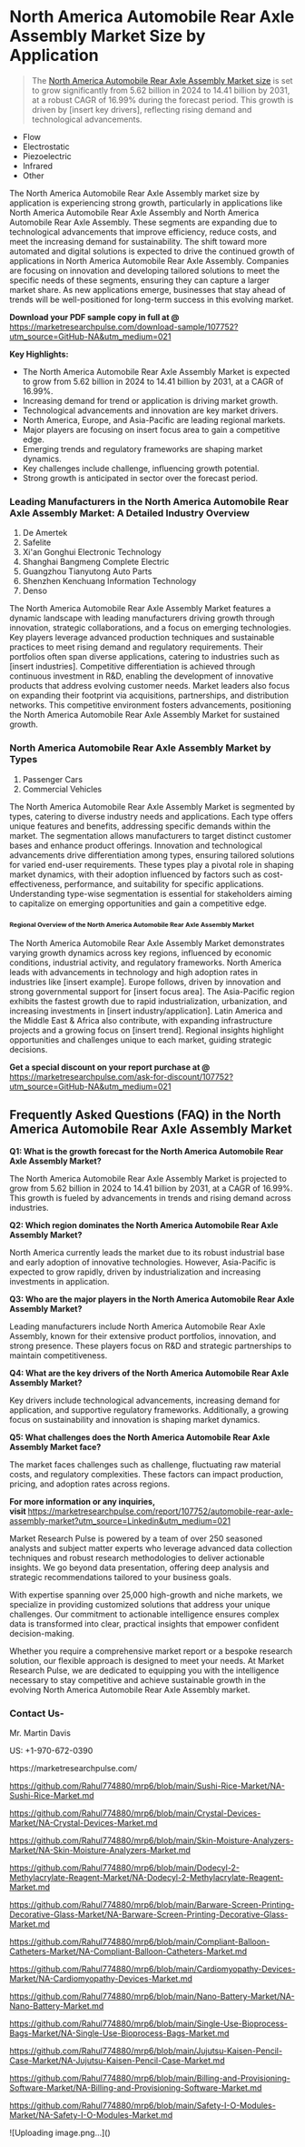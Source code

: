 <h1>North America Automobile Rear Axle Assembly Market&nbsp;Size by Application</h1><blockquote><p>The <a href="https://marketresearchpulse.com/download-sample/107752?utm_source=GitHub-NA&amp;utm_medium=021">North America Automobile Rear Axle Assembly Market size</a> is set to grow significantly from 5.62 billion in 2024 to 14.41 billion by 2031, at a robust CAGR of 16.99% during the forecast period. This growth is driven by [insert key drivers], reflecting rising demand and technological advancements.</p></blockquote><ul><li>Flow<li> Electrostatic<li> Piezoelectric<li> Infrared<li> Other</li></ul><p>The North America Automobile Rear Axle Assembly market size by application is experiencing strong growth, particularly in applications like North America Automobile Rear Axle Assembly and North America Automobile Rear Axle Assembly. These segments are expanding due to technological advancements that improve efficiency, reduce costs, and meet the increasing demand for sustainability. The shift toward more automated and digital solutions is expected to drive the continued growth of applications in North America Automobile Rear Axle Assembly. Companies are focusing on innovation and developing tailored solutions to meet the specific needs of these segments, ensuring they can capture a larger market share. As new applications emerge, businesses that stay ahead of trends will be well-positioned for long-term success in this evolving market.</p><p><strong>Download your PDF sample copy in full at @ </strong><a href="https://marketresearchpulse.com/download-sample/107752?utm_source=GitHub-NA&amp;utm_medium=021">https://marketresearchpulse.com/download-sample/107752?utm_source=GitHub-NA&amp;utm_medium=021</a></p><p><strong>Key Highlights: </strong></p><ul><li>The North America Automobile Rear Axle Assembly Market is expected to grow from 5.62 billion in 2024 to 14.41 billion by 2031, at a CAGR of 16.99%.</li><li>Increasing demand for trend or application is driving market growth.</li><li>Technological advancements and innovation are key market drivers.</li><li>North America, Europe, and Asia-Pacific are leading regional markets.</li><li>Major players are focusing on insert focus area to gain a competitive edge.</li><li>Emerging trends and regulatory frameworks are shaping market dynamics.</li><li>Key challenges include challenge, influencing growth potential.</li><li>Strong growth is anticipated in sector over the forecast period.</li></ul><h3>Leading Manufacturers in the North America Automobile Rear Axle Assembly Market: A Detailed Industry Overview</h3><ol><li>De Amertek</li><li>Safelite</li><li>Xi'an Gonghui Electronic Technology</li><li>Shanghai Bangmeng Complete Electric</li><li>Guangzhou Tianyutong Auto Parts</li><li>Shenzhen Kenchuang Information Technology</li><li>Denso</li></ol><div class="flex max-w-full flex-col flex-grow"><div class="min-h-8 text-message flex w-full flex-col items-end gap-2 whitespace-normal break-words [.text-message+&amp;]:mt-5" dir="auto" data-message-author-role="assistant" data-message-id="fd8432e4-4910-450d-b182-61b7bfb0a01f" data-message-model-slug="gpt-4o"><div class="flex w-full flex-col gap-1 empty:hidden first:pt-[3px]"><div class="markdown prose w-full break-words dark:prose-invert light"><p>The North America Automobile Rear Axle Assembly Market features a dynamic landscape with leading manufacturers driving growth through innovation, strategic collaborations, and a focus on emerging technologies. Key players leverage advanced production techniques and sustainable practices to meet rising demand and regulatory requirements. Their portfolios often span diverse applications, catering to industries such as [insert industries]. Competitive differentiation is achieved through continuous investment in R&amp;D, enabling the development of innovative products that address evolving customer needs. Market leaders also focus on expanding their footprint via acquisitions, partnerships, and distribution networks. This competitive environment fosters advancements, positioning the North America Automobile Rear Axle Assembly Market for sustained growth.</p></div></div></div></div><h3>North America Automobile Rear Axle Assembly Market by Types</h3><ol><li>Passenger Cars<li> Commercial Vehicles</li></ol><div class="flex max-w-full flex-col flex-grow"><div class="min-h-8 text-message flex w-full flex-col items-end gap-2 whitespace-normal break-words [.text-message+&amp;]:mt-5" dir="auto" data-message-author-role="assistant" data-message-id="084470be-0bb7-4664-bddf-5156b4f41249" data-message-model-slug="gpt-4o-mini"><div class="flex w-full flex-col gap-1 empty:hidden first:pt-[3px]"><div class="markdown prose w-full break-words dark:prose-invert light"><p>The North America Automobile Rear Axle Assembly Market is segmented by types, catering to diverse industry needs and applications. Each type offers unique features and benefits, addressing specific demands within the market. The segmentation allows manufacturers to target distinct customer bases and enhance product offerings. Innovation and technological advancements drive differentiation among types, ensuring tailored solutions for varied end-user requirements. These types play a pivotal role in shaping market dynamics, with their adoption influenced by factors such as cost-effectiveness, performance, and suitability for specific applications. Understanding type-wise segmentation is essential for stakeholders aiming to capitalize on emerging opportunities and gain a competitive edge.</p></div></div></div></div><h3><span style="font-size: 11px;">Regional Overview of the North America Automobile Rear Axle Assembly Market</span></h3><div class="flex max-w-full flex-col flex-grow"><div class="min-h-8 text-message flex w-full flex-col items-end gap-2 whitespace-normal break-words [.text-message+&amp;]:mt-5" dir="auto" data-message-author-role="assistant" data-message-id="e9038762-ce64-4e30-91c9-9bd413514231" data-message-model-slug="gpt-4o-mini"><div class="flex w-full flex-col gap-1 empty:hidden first:pt-[3px]"><div class="markdown prose w-full break-words dark:prose-invert light"><p>The North America Automobile Rear Axle Assembly Market demonstrates varying growth dynamics across key regions, influenced by economic conditions, industrial activity, and regulatory frameworks. North America leads with advancements in technology and high adoption rates in industries like [insert example]. Europe follows, driven by innovation and strong governmental support for [insert focus area]. The Asia-Pacific region exhibits the fastest growth due to rapid industrialization, urbanization, and increasing investments in [insert industry/application]. Latin America and the Middle East &amp; Africa also contribute, with expanding infrastructure projects and a growing focus on [insert trend]. Regional insights highlight opportunities and challenges unique to each market, guiding strategic decisions.</p></div></div></div></div><p><strong>Get a special discount on your report purchase at @ </strong><a href="https://marketresearchpulse.com/ask-for-discount/107752?utm_source=GitHub-NA&amp;utm_medium=021">https://marketresearchpulse.com/ask-for-discount/107752?utm_source=GitHub-NA&amp;utm_medium=021</a></p><h2>Frequently Asked Questions (FAQ) in the North America Automobile Rear Axle Assembly Market</h2><p><strong>Q1: What is the growth forecast for the North America Automobile Rear Axle Assembly Market?</strong></p><p>The North America Automobile Rear Axle Assembly Market is projected to grow from 5.62 billion in 2024 to 14.41 billion by 2031, at a CAGR of 16.99%. This growth is fueled by advancements in trends and rising demand across industries.</p><p><strong>Q2: Which region dominates the North America Automobile Rear Axle Assembly Market?</strong></p><p>North America currently leads the market due to its robust industrial base and early adoption of innovative technologies. However, Asia-Pacific is expected to grow rapidly, driven by industrialization and increasing investments in application.</p><p><strong>Q3: Who are the major players in the North America Automobile Rear Axle Assembly Market?</strong></p><p>Leading manufacturers include North America Automobile Rear Axle Assembly, known for their extensive product portfolios, innovation, and strong presence. These players focus on R&amp;D and strategic partnerships to maintain competitiveness.</p><p><strong>Q4: What are the key drivers of the North America Automobile Rear Axle Assembly Market?</strong></p><p>Key drivers include technological advancements, increasing demand for application, and supportive regulatory frameworks. Additionally, a growing focus on sustainability and innovation is shaping market dynamics.</p><p><strong>Q5: What challenges does the North America Automobile Rear Axle Assembly Market face?</strong></p><p>The market faces challenges such as challenge, fluctuating raw material costs, and regulatory complexities. These factors can impact production, pricing, and adoption rates across regions.</p><p><strong>For more information or any inquiries, visit&nbsp;</strong><a href="https://marketresearchpulse.com/report/107752/automobile-rear-axle-assembly-market?utm_source=Linkedin&utm_medium=021">https://marketresearchpulse.com/report/107752/automobile-rear-axle-assembly-market?utm_source=Linkedin&utm_medium=021</a></p><p>Market Research Pulse is powered by a team of over 250 seasoned analysts and subject matter experts who leverage advanced data collection techniques and robust research methodologies to deliver actionable insights. We go beyond data presentation, offering deep analysis and strategic recommendations tailored to your business goals.</p><p>With expertise spanning over 25,000 high-growth and niche markets, we specialize in providing customized solutions that address your unique challenges. Our commitment to actionable intelligence ensures complex data is transformed into clear, practical insights that empower confident decision-making.</p><p>Whether you require a comprehensive market report or a bespoke research solution, our flexible approach is designed to meet your needs. At Market Research Pulse, we are dedicated to equipping you with the intelligence necessary to stay competitive and achieve sustainable growth in the evolving North America Automobile Rear Axle Assembly market.</p><h3><strong>Contact Us-</strong></h3><p>Mr. Martin Davis</p><p>US: +1-970-672-0390</p><p>https://marketresearchpulse.com/</p><p><a href="https://github.com/Rahul774880/mrp6/blob/main/Sushi-Rice-Market/NA-Sushi-Rice-Market.md">https://github.com/Rahul774880/mrp6/blob/main/Sushi-Rice-Market/NA-Sushi-Rice-Market.md</a></p><p><a href="https://github.com/Rahul774880/mrp6/blob/main/Crystal-Devices-Market/NA-Crystal-Devices-Market.md">https://github.com/Rahul774880/mrp6/blob/main/Crystal-Devices-Market/NA-Crystal-Devices-Market.md</a></p><p><a href="https://github.com/Rahul774880/mrp6/blob/main/Skin-Moisture-Analyzers-Market/NA-Skin-Moisture-Analyzers-Market.md">https://github.com/Rahul774880/mrp6/blob/main/Skin-Moisture-Analyzers-Market/NA-Skin-Moisture-Analyzers-Market.md</a></p><p><a href="https://github.com/Rahul774880/mrp6/blob/main/Dodecyl-2-Methylacrylate-Reagent-Market/NA-Dodecyl-2-Methylacrylate-Reagent-Market.md">https://github.com/Rahul774880/mrp6/blob/main/Dodecyl-2-Methylacrylate-Reagent-Market/NA-Dodecyl-2-Methylacrylate-Reagent-Market.md</a></p><p><a href="https://github.com/Rahul774880/mrp6/blob/main/Barware-Screen-Printing-Decorative-Glass-Market/NA-Barware-Screen-Printing-Decorative-Glass-Market.md">https://github.com/Rahul774880/mrp6/blob/main/Barware-Screen-Printing-Decorative-Glass-Market/NA-Barware-Screen-Printing-Decorative-Glass-Market.md</a></p><p><a href="https://github.com/Rahul774880/mrp6/blob/main/Compliant-Balloon-Catheters-Market/NA-Compliant-Balloon-Catheters-Market.md">https://github.com/Rahul774880/mrp6/blob/main/Compliant-Balloon-Catheters-Market/NA-Compliant-Balloon-Catheters-Market.md</a></p><p><a href="https://github.com/Rahul774880/mrp6/blob/main/Cardiomyopathy-Devices-Market/NA-Cardiomyopathy-Devices-Market.md">https://github.com/Rahul774880/mrp6/blob/main/Cardiomyopathy-Devices-Market/NA-Cardiomyopathy-Devices-Market.md</a></p><p><a href="https://github.com/Rahul774880/mrp6/blob/main/Nano-Battery-Market/NA-Nano-Battery-Market.md">https://github.com/Rahul774880/mrp6/blob/main/Nano-Battery-Market/NA-Nano-Battery-Market.md</a></p><p><a href="https://github.com/Rahul774880/mrp6/blob/main/Single-Use-Bioprocess-Bags-Market/NA-Single-Use-Bioprocess-Bags-Market.md">https://github.com/Rahul774880/mrp6/blob/main/Single-Use-Bioprocess-Bags-Market/NA-Single-Use-Bioprocess-Bags-Market.md</a></p><p><a href="https://github.com/Rahul774880/mrp6/blob/main/Jujutsu-Kaisen-Pencil-Case-Market/NA-Jujutsu-Kaisen-Pencil-Case-Market.md">https://github.com/Rahul774880/mrp6/blob/main/Jujutsu-Kaisen-Pencil-Case-Market/NA-Jujutsu-Kaisen-Pencil-Case-Market.md</a></p><p><a href="https://github.com/Rahul774880/mrp6/blob/main/Billing-and-Provisioning-Software-Market/NA-Billing-and-Provisioning-Software-Market.md">https://github.com/Rahul774880/mrp6/blob/main/Billing-and-Provisioning-Software-Market/NA-Billing-and-Provisioning-Software-Market.md</a></p><p><a href="https://github.com/Rahul774880/mrp6/blob/main/Safety-I-O-Modules-Market/NA-Safety-I-O-Modules-Market.md">https://github.com/Rahul774880/mrp6/blob/main/Safety-I-O-Modules-Market/NA-Safety-I-O-Modules-Market.md</a></p>
![Uploading image.png…]()
